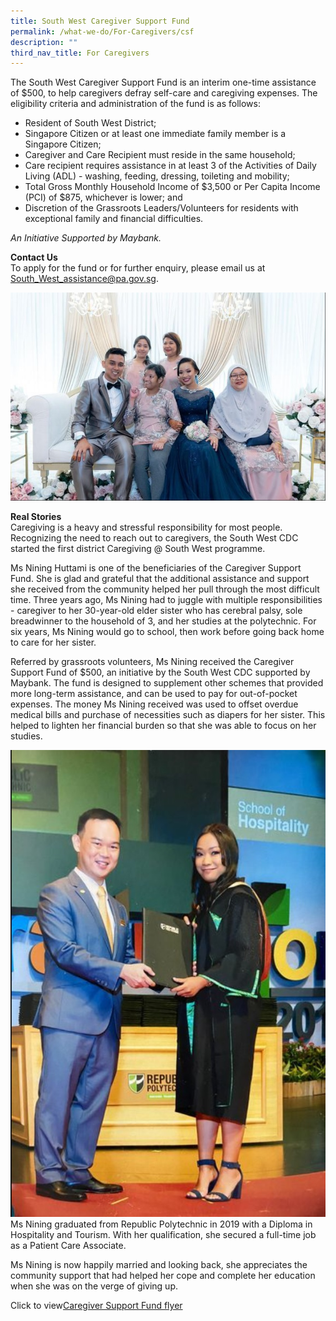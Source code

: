 ```yaml
---
title: South West Caregiver Support Fund
permalink: /what-we-do/For-Caregivers/csf
description: ""
third_nav_title: For Caregivers
---
```

The South West Caregiver Support Fund is an interim one-time assistance of $500, to help caregivers defray self-care and caregiving expenses. The eligibility criteria and administration of the fund is as follows: 

* Resident of South West District;
* Singapore Citizen or at least one immediate family member is a Singapore Citizen;
* Caregiver and Care Recipient must reside in the same household;
* Care recipient requires assistance in at least 3 of the Activities of Daily Living (ADL) - washing, feeding, dressing, toileting and mobility;
* Total Gross Monthly Household Income of $3,500 or Per Capita Income (PCI) of $875, whichever is lower; and
* Discretion of the Grassroots Leaders/Volunteers for residents with exceptional family and financial difficulties.

*An Initiative Supported by Maybank.*

**Contact Us**<br>
To apply for the fund or for further enquiry, please email us at South_West_assistance@pa.gov.sg. 

![](/images/What%20We%20Do/For%20Caregivers/CC%20-%20P3.jpg)

**Real Stories**<br>
Caregiving is a heavy and stressful responsibility for most people. Recognizing the need to reach out to caregivers, the South West CDC started the first district Caregiving @ South West programme.

Ms Nining Huttami is one of the beneficiaries of the Caregiver Support Fund. She is glad and grateful that the additional assistance and support she received from the community helped her pull through the most difficult time.
Three years ago, Ms Nining had to juggle with multiple responsibilities - caregiver to her 30-year-old elder sister who has cerebral palsy, sole breadwinner to the household of 3, and her studies at the polytechnic. For six years, Ms Nining would go to school, then work before going back home to care for her sister.

Referred by grassroots volunteers, Ms Nining received the Caregiver Support Fund of $500, an initiative by the South West CDC supported by Maybank. The fund is designed to supplement other schemes that provided more long-term assistance, and can be used to pay for out-of-pocket expenses. The money Ms Nining received was used to offset overdue medical bills and purchase of necessities such as diapers for her sister. This helped to lighten her financial burden so that she was able to focus on her studies.

![](/images/What%20We%20Do/For%20Caregivers/CC%20-%20P2.jpg)Ms Nining graduated from Republic Polytechnic in 2019 with a Diploma in Hospitality and Tourism. With her qualification, she secured a full-time job as a Patient Care Associate.

Ms Nining is now happily married and looking back, she appreciates the community support that had helped her cope and complete her education when she was on the verge of giving up.

Click to view[Caregiver Support Fund flyer](/files/new_swcdc-csf_flyer_web-fa.pdf)